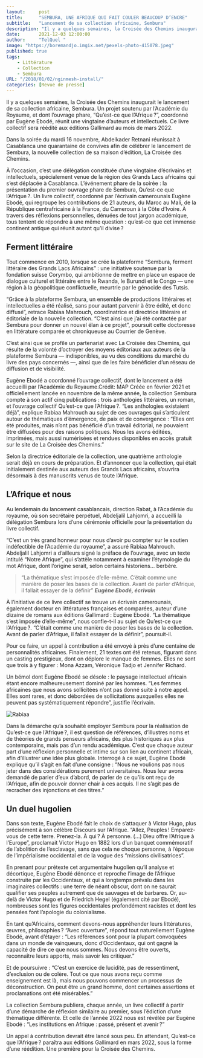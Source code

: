 ```yaml
---
layout:     post 
title:      "SEMBURA, UNE AFRIQUE QUI FAIT COULER BEAUCOUP D’ENCRE"
subtitle:   "Lancement de sa collection africaine, Sembura"
description: "Il y a quelques semaines, la Croisée des Chemins inaugurait le lancement de sa collection africaine, Sembura. Un projet soutenu par l’Académie du Royaume, et dont l’ouvrage phare, “Qu’est-ce que l’Afrique ?”, coordonné par Eugène Ebodé, réunit une vingtaine d’auteurs et intellectuels. Ce livre collectif sera réédité aux éditions Gallimard au mois de mars 2022."
date:       2021-12-03 12:00:00
author:     "TelQuel "
image: "https://boremandjo.imgix.net/pexels-photo-415078.jpeg"
published: true
tags:
    - Littérature 
    - Collection
    - Sembura
URL: "/2018/01/02/nginmesh-install/"
categories: [Revue de presse]
---
```


Il y a quelques semaines, la Croisée des Chemins inaugurait le lancement de sa collection africaine, Sembura. Un projet soutenu par l’Académie du Royaume, et dont l’ouvrage phare, “Qu’est-ce que l’Afrique ?”, coordonné par Eugène Ebodé, réunit une vingtaine d’auteurs et intellectuels. Ce livre collectif sera réédité aux éditions Gallimard au mois de mars 2022.


Dans la soirée du mardi 16 novembre, Abdelkader Retnani réunissait à Casablanca une quarantaine de convives afin de célébrer le lancement de Sembura, la nouvelle collection de sa maison d’édition, La Croisée des Chemins.

À l’occasion, c’est une délégation constituée d’une vingtaine d’écrivains et intellectuels, spécialement venue de la région des Grands Lacs africains qui s’est déplacée à Casablanca. L’événement phare de la soirée : la présentation du premier ouvrage phare de Sembura, Qu’est-ce que l’Afrique ?. Un livre collectif, coordonné par l’écrivain camerounais Eugène Ebodé, qui regroupe les contributions de 21 auteurs, du Maroc au Mali, de la République centrafricaine à la France, du Cameroun à la Côte d’Ivoire. À travers des réflexions personnelles, dénuées de tout jargon académique, tous tentent de répondre à une même question : qu’est-ce que cet immense continent antique qui réunit autant qu’il divise ?

## Ferment littéraire
Tout commence en 2010, lorsque se crée la plateforme “Sembura, ferment littéraire des Grands Lacs Africains” : une initiative soutenue par la fondation suisse Corymbo, qui ambitionne de mettre en place un espace de dialogue culturel et littéraire entre le Rwanda, le Burundi et le Congo — une région à la géopolitique conflictuelle, meurtrie par le génocide des Tutsis.

“Grâce à la plateforme Sembura, un ensemble de productions littéraires et intellectuelles a été réalisé, sans pour autant parvenir à être édité, et donc diffusé”, retrace Rabiaa Mahrouch, coordinatrice et directrice littéraire et éditoriale de la nouvelle collection. “C’est ainsi que j’ai été contactée par Sembura pour donner un nouvel élan à ce projet”, poursuit cette doctoresse en littérature comparée et chroniqueuse au Courrier de Genève.

C’est ainsi que se profile un partenariat avec La Croisée des Chemins, qui résulte de la volonté d’octroyer des moyens éditoriaux aux auteurs de la plateforme Sembura — indisponibles, au vu des conditions du marché du livre des pays concernés —, ainsi que de les faire bénéficier d’un réseau de diffusion et de visibilité.


Eugène Ebodé a coordonné l’ouvrage collectif, dont le lancement a été accueilli par l’Académie du Royaume.Crédit: MAP
Créée en février 2021 et officiellement lancée en novembre de la même année, la collection Sembura compte à son actif cinq publications : trois anthologies littéraires, un roman, et l’ouvrage collectif Qu’est-ce que l’Afrique ?. “Les anthologies existaient déjà”, explique Rabiaa Mahrouch au sujet de ces ouvrages qui s’articulent autour de thématiques d’émergence, de paix et de convergence : “Elles ont été produites, mais n’ont pas bénéficié d’un travail éditorial, ne pouvaient être diffusées pour des raisons politiques. Nous les avons éditées, imprimées, mais aussi numérisées et rendues disponibles en accès gratuit sur le site de La Croisée des Chemins.”

Selon la directrice éditoriale de la collection, une quatrième anthologie serait déjà en cours de préparation. Et d’annoncer que la collection, qui était initialement destinée aux auteurs des Grands Lacs africains, s’ouvrira désormais à des manuscrits venus de toute l’Afrique.

## L’Afrique et nous

Au lendemain du lancement casablancais, direction Rabat, à l’Académie du royaume, où son secrétaire perpétuel, Abdeljalil Lahjomri, a accueilli la délégation Sembura lors d’une cérémonie officielle pour la présentation du livre collectif.

“C’est un très grand honneur pour nous d’avoir pu compter sur le soutien indéfectible de l’Académie du royaume”, a assuré Rabiaa Mahrouch. Abdeljalil Lahjomri a d’ailleurs signé la préface de l’ouvrage, avec un texte intitulé “Notre Afrique”, qui s’attèle notamment à examiner l’étymologie du mot Afrique, dont l’origine serait, selon certains historiens… berbère.

> “La thématique s’est imposée d’elle-même. C’était comme une manière de poser les bases de la collection. Avant de parler d’Afrique, il fallait essayer de la définir”  ***Eugène Ebodé, écrivain***

À l’initiative de ce livre collectif se trouve un écrivain camerounais, également docteur en littératures françaises et comparées, auteur d’une dizaine de romans aux éditions Gallimard : Eugène Ebodé. “La thématique s’est imposée d’elle-même”, nous confie-t-il au sujet de Qu’est-ce que l’Afrique ?. “C’était comme une manière de poser les bases de la collection. Avant de parler d’Afrique, il fallait essayer de la définir”, poursuit-il.

Pour ce faire, un appel à contribution a été envoyé à près d’une centaine de personnalités africaines. Finalement, 21 textes ont été retenus, figurant dans un casting prestigieux, dont on déplore le manque de femmes. Elles ne sont que trois à y figurer : Mona Azzam, Véronique Tadjo et Jennifer Richard.

Un bémol dont Eugène Ebodé se désole : le paysage intellectuel africain étant encore malheureusement dominé par les hommes. “Les femmes africaines que nous avons sollicitées n’ont pas donné suite à notre appel. Elles sont rares, et donc débordées de sollicitations auxquelles elles ne peuvent pas systématiquement répondre”, justifie l’écrivain.

<!--more-->
![Rabiaa](https://boremandjo.imgix.net/_Y8A9291.JPG)

Dans la démarche qu’a souhaité employer Sembura pour la réalisation de Qu’est-ce que l’Afrique ?, il est question de références, d’illustres noms et de théories de grands penseurs africains, des plus historiques aux plus contemporains, mais pas d’un rendu académique. C’est que chaque auteur part d’une réflexion personnelle et intime sur son lien au continent africain, afin d’illustrer une idée plus globale. Interrogé à ce sujet, Eugène Ebodé explique qu’il s’agit en fait d’une consigne : “Nous ne voulions pas nous jeter dans des considérations purement universitaires. Nous leur avons demandé de parler d’eux d’abord, de parler de ce qu’ils ont reçu de l’Afrique, afin de pouvoir donner chair à ces acquis. Il ne s’agit pas de recracher des injonctions et des titres.”

## Un duel hugolien
Dans son texte, Eugène Ebodé fait le choix de s’attaquer à Victor Hugo, plus précisément à son célèbre Discours sur l’Afrique. “Allez, Peuples ! Emparez-vous de cette terre. Prenez-la. À qui ? À personne. (…) Dieu offre l’Afrique à l’Europe”, proclamait Victor Hugo en 1882 lors d’un banquet commémoratif de l’abolition de l’esclavage, sans que cela ne choque personne, à l’époque de l’impérialisme occidental et de la vogue des “missions civilisatrices”.

En prenant pour prétexte cet argumentaire hugolien qu’il analyse et décortique, Eugène Ebodé dénonce et reproche l’image de l’Afrique construite par les Occidentaux, et qui a longtemps prévalu dans les imaginaires collectifs : une terre de néant obscur, dont on ne saurait qualifier ses peuples autrement que de sauvages et de barbares. Or, au-delà de Victor Hugo et de Friedrich Hegel (également cité par Ebodé), nombreuses sont les figures occidentales profondément racistes et dont les pensées font l’apologie du colonialisme.

En tant qu’Africains, comment devons-nous appréhender leurs littératures, œuvres, philosophies ? “Avec ouverture”, répond tout naturellement Eugène Ebodé, avant d’étayer : “Les références sont pour la plupart convoquées dans un monde de vainqueurs, donc d’Occidentaux, qui ont gagné la capacité de dire ce que nous sommes. Nous devons être ouverts, reconnaître leurs apports, mais savoir les critiquer.”

Et de poursuivre : “C’est un exercice de lucidité, pas de ressentiment, d’exclusion ou de colère. Tout ce que nous avons reçu comme enseignement est là, mais nous pouvons commencer un processus de déconstruction. On peut être un grand homme, dont certaines assertions et proclamations ont été misérables.”

La collection Sembura publiera, chaque année, un livre collectif à partir d’une démarche de réflexion similaire au premier, sous l’édiction d’une thématique différente. Et celle de l’année 2022 nous est révélée par Eugène Ebodé : “Les institutions en Afrique : passé, présent et avenir ?”

Un appel à contribution devrait être lancé sous peu. En attendant, Qu’est-ce que l’Afrique ? paraîtra aux éditions Gallimard en mars 2022, sous la forme d’une réédition. Une première pour la Croisée des Chemins.